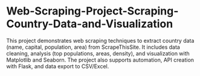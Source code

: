 # Web-Scraping-Project-Scraping-Country-Data-and-Visualization
This project demonstrates web scraping techniques to extract country data (name, capital, population, area) from ScrapeThisSite. It includes data cleaning, analysis (top populations, areas, density), and visualization with Matplotlib and Seaborn. The project also supports automation, API creation with Flask, and data export to CSV/Excel.
